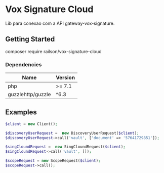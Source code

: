 # Vox Signature Cloud

Lib para conexao com a API gateway-vox-signature.

## Getting Started
composer require railson/vox-signature-cloud


### Dependencies

| Name | Version|
| --- | --- |
| php | \>= 7.1 |
| guzzlehttp/guzzle | ^6.3 |

## Examples

```php
$client = new Client();

$discoveryUserRequest =  new DiscoveryUserRequest($client);
$discoveryUserRequest->call('vault', ['document' => '57641729851']);

$singCloundRequest =  new SingCloundRequest($client);
$singCloundRequest->call('vault', []);

$scopeRequest = new ScopeRequest($client);
$scopeRequest->call();
```


